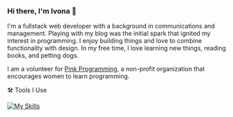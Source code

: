 ### Hi there, I'm Ivona 👋

I'm a fullstack web developer with a background in communications and management. Playing with my blog was the initial spark that ignited my interest in programming. I enjoy building things and love to combine functionality with design. In my free time, I love learning new things, reading books, and petting dogs. 

I am a volunteer for [Pink Programming](https://www.pinkprogramming.se/), a non-profit organization that encourages women to learn programming. 

<!--
**iwarra/iwarra** is a ✨ _special_ ✨ repository because its `README.md` (this file) appears on your GitHub profile.

Here are some ideas to get you started:

- 🔭 I’m currently working on ...
- 🌱 I’m currently learning ...
- 👯 I’m looking to collaborate on ...
- 🤔 I’m looking for help with ...
- 💬 Ask me about ...
- 📫 How to reach me: ...
- 😄 Pronouns: ...
- ⚡ Fun fact: ...
-->

🛠️ Tools I Use

[![My Skills](https://skillicons.dev/icons?i=js,ts,cs,html,css,nodejs,react,vue,nuxtjs,dotnet,github,pinia,tailwind,materialui,docker,vscode,visualstudio,supabase,mongodb,netlify&perline=10)](https://skillicons.dev)
  
